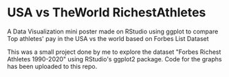 # USA vs TheWorld RichestAthletes
A Data Visualization mini poster made on RStudio using ggplot to compare Top athletes' pay in the USA vs the world based on Forbes List Dataset

This was a small project done by me to explore the dataset "Forbes Richest Athletes 1990-2020" using RStudio's ggplot2 package. Code for the graphs has been uploaded to this repo.
